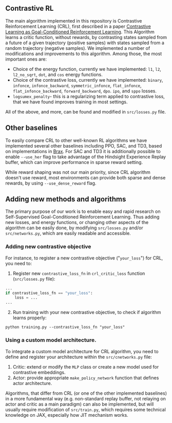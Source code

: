 ## Contrastive RL
The main algorithm implemented in this repository is Contrastive Reinforcement Learning (CRL), first described in a paper [Contrastive Learning as Goal-Conditioned
Reinforcement Learning](https://arxiv.org/pdf/2206.07568). This Algorithm learns a critic function, without rewards, by contrasting states sampled from a future of a given trajectory (positive samples) with states sampled from a random trajectory (negative samples). 
We implemented a number of modifications and improvements to this algorithm. Among those, the most important ones are:

- Choice of the energy function, currently we have implemented: `l1`, `l2`, `l2_no_sqrt`, `dot`, and `cos` energy functions.
- Choice of the contrastive loss, currently we have implemented: `binary`, `infonce`, `infonce_backward`, `symmetric_infonce`, `flat_infonce`, `flat_infonce_backward`, `forward_backward`, `dpo`. `ipo`, and `sppo` losses.
- `logsumex_penalty`- this is a regularizing term applied to contrastive loss, that we have found improves training in most settings.

All of the above, and more, can be found and modified  in `src/losses.py` file.



## Other baselines
To easily compare CRL to other well-known RL algorithms we have implemented several other baselines including PPO, SAC, and TD3, based on implementations in [Brax](https://github.com/google/brax). For SAC and TD3 it is additionally possible to enable `--use_her` flag to take advantage of the Hindsight Experience Replay buffer, which can improve performance in sparse reward setting. 

While reward shaping was not our main priority, since CRL algorithm doesn't use reward, most environments can provide both sparse and dense rewards, by using `--use_dense_reward` flag.

## Adding new methods and algorithms
The primary purpose of our work is to enable easy and rapid research on Self-Supervised Goal-Conditioned Reinforcement Learning. Thus adding new losses, and energy functions, or changing other aspects of the algorithm can be easily done, by modifying `src/losses.py` and/or `src/networks.py`, which are easily readable and accessible.


### Adding new contrastive objective
For instance, to register a new contrastive objective ("`your_loss`") for CRL, you need to:
1. Register new `contrastive_loss_fn` in `crl_critic_loss` function (`src/losses.py` file):
```python
...
if contrastive_loss_fn == "your_loss":
    loss = ...
...
```
2. Run training with your new contrastive objective, to check if algorithm learns properly:
```shell
python training.py --contrastive_loss_fn "your_loss"
```
### Using a custom model architecture.

To integrate a custom model architecture for CRL algorithm, you need to define and register your architecture within the `src/cnetworks.py` file: 
1. Critic: extend or modify the `MLP` class or create a new model used for contrastive embeddings. 
2. Actor: provide appropriate `make_policy_network` function that defines actor architecture.    

Algorithms, that differ from CRL (or one of the other implemented baselines) in a more fundamental way (e.g. non-standard replay buffer, not relaying on actor and critic as a main paradigm) can also be implemented, but will usually require modification of `src/train.py`, which requires some technical knowledge on JAX, especially how JIT mechanism works.
